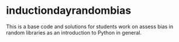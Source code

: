 # inductiondayrandombias
This is a base code and solutions for students work on assess bias in random libraries as an introduction to Python in general. 
